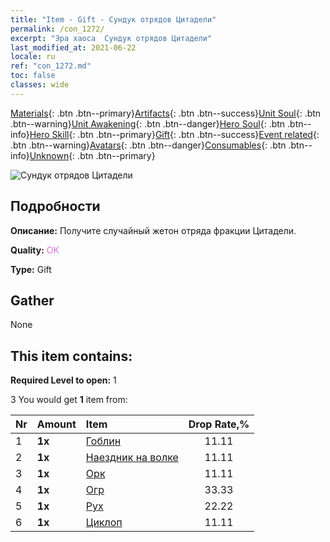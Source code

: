 ```yaml
---
title: "Item - Gift - Сундук отрядов Цитадели"
permalink: /con_1272/
excerpt: "Эра хаоса  Сундук отрядов Цитадели"
last_modified_at: 2021-06-22
locale: ru
ref: "con_1272.md"
toc: false
classes: wide
---
```

 [Materials](/ItemsRU/){: .btn .btn--primary}[Artifacts](/ItemsRU/Artifacts/){: .btn .btn--success}[Unit Soul](/ItemsRU/UnitSoul/){: .btn .btn--warning}[Unit Awakening](/ItemsRU/UnitAwakening/){: .btn .btn--danger}[Hero Soul](/ItemsRU/HeroSoul/){: .btn .btn--info}[Hero Skill](/ItemsRU/HeroSkill/){: .btn .btn--primary}[Gift](/ItemsRU/Gift/){: .btn .btn--success}[Event related](/ItemsRU/Events/){: .btn .btn--warning}[Avatars](/ItemsRU/Avatars/){: .btn .btn--danger}[Consumables](/ItemsRU/Consumables/){: .btn .btn--info}[Unknown](/ItemsRU/Unknown/){: .btn .btn--primary}

 ![Сундук отрядов Цитадели](/images/t/i_904004.png)

## Подробности
 **Описание:** Получите случайный жетон отряда фракции Цитадели.

 **Quality:** <span style="color: #DA70D6">OK</span>

 **Type:** Gift

## Gather

  None

## This item contains:

 **Required Level to open:** 1

 3 You would get **1** item  from:

  | Nr | Amount |     Item    | Drop Rate,% |
  |:---|:-------|:------------|:---------:|
  | 1 |  **1x** | [Гоблин](/ItemsRU/unt_217/) | 11.11 | 
  | 2 |  **1x** | [Наездник на волке](/ItemsRU/unt_218/) | 11.11 | 
  | 3 |  **1x** | [Орк](/ItemsRU/unt_219/) | 11.11 | 
  | 4 |  **1x** | [Огр](/ItemsRU/unt_220/) | 33.33 | 
  | 5 |  **1x** | [Рух](/ItemsRU/unt_221/) | 22.22 | 
  | 6 |  **1x** | [Циклоп](/ItemsRU/unt_222/) | 11.11 | 
